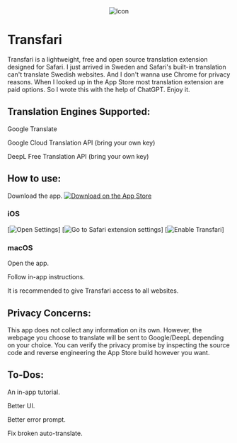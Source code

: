 <div align="center">
  <img src="Shared (App)/Resources/Icon.png" alt="Icon">
</div>

# Transfari

Transfari is a lightweight, free and open source translation extension designed for Safari.
I just arrived in Sweden and Safari's built-in translation can't translate Swedish websites.
And I don't wanna use Chrome for privacy reasons. When I looked up in the App Store most translation extension are paid options. So I wrote this with the help of ChatGPT. Enjoy it.


## Translation Engines Supported:
Google Translate 

Google Cloud Translation API (bring your own key)

DeepL Free Translation API (bring your own key)


## How to use:
Download the app.
[![Download on the App Store](appstore-logo.svg)](https://apps.apple.com/se/app/transfari/id6642705961)

### iOS
[![Open Settings](tutorial-ios-1.png)]
[![Go to Safari extension settings](tutorial-ios-2.png)]
[![Enable Transfari](tutorial-ios-3.png)]
### macOS
Open the app.

Follow in-app instructions.

It is recommended to give Transfari access to all websites.

## Privacy Concerns:
This app does not collect any information on its own. However, the webpage you choose to translate will be sent to Google/DeepL depending on your choice. You can verify the privacy promise by inspecting the source code and reverse engineering the App Store build however you want.

## To-Dos:
An in-app tutorial.

Better UI.

Better error prompt.

Fix broken auto-translate.